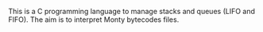 This is a C programming language to manage stacks and queues (LIFO and FIFO). The aim is to interpret Monty bytecodes files.
